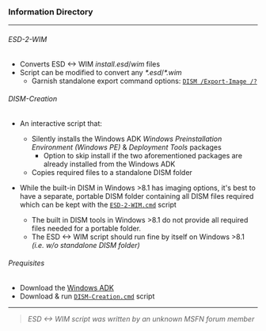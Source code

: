 ### Information Directory ###
---
###### ESD-2-WIM ######
- Converts ESD <-> WIM _install.esd_/_wim_ files
- Script can be modified to convert any _*.esd_/_*.wim_
  - Garnish standalone export command options: [`DISM /Export-Image /?`](https://msdn.microsoft.com/en-us/windows/hardware/commercialize/manufacture/desktop/dism-image-management-command-line-options-s14#export-image)


###### DISM-Creation ######
- An interactive script that:
  - Silently installs the Windows ADK  _Windows Preinstallation Environment (Windows PE)_ & _Deployment Tools_ packages
    - Option to skip install if the two aforementioned packages are already installed from the Windows ADK
  - Copies required files to a standalone DISM folder

- While the built-in DISM in Windows >8.1 has imaging options, it's best to have a separate, portable DISM folder containing all DISM files required which can be kept with the [`ESD-2-WIM.cmd`](https://github.com/JW0914/Wikis/blob/master/Scripts%2BConfigs/ESD%20to%20WIM/ESD-2-WIM.cmd) script
  - The built in DISM tools in Windows >8.1 do not provide all required files needed for a portable folder.
  - The ESD <-> WIM script should run fine by itself on Windows >8.1 _(i.e. w/o standalone DISM folder)_

###### Prequisites ######
- Download the [Windows ADK](https://developer.microsoft.com/en-us/windows/hardware/windows-assessment-deployment-kit)
- Download & run [`DISM-Creation.cmd`](https://github.com/JW0914/Wikis/blob/master/Scripts%2BConfigs/ESD%20to%20WIM/DISM-Creation.cmd) script

***
> _ESD <-> WIM script was written by an unknown MSFN forum member_
